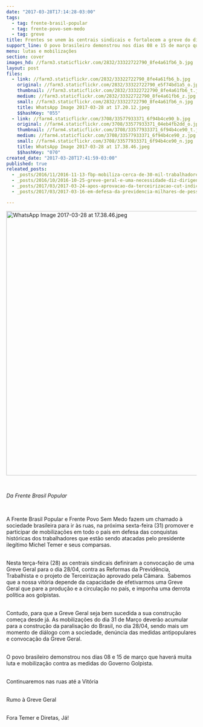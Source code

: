 ```yaml
---
date: "2017-03-28T17:14:28-03:00"
tags:
  - tag: frente-brasil-popular
  - tag: frente-povo-sem-medo
  - tag: greve
title: Frentes se unem às centrais sindicais e fortalecem a greve do dia 28 de abril
support_line: O povo brasileiro demonstrou nos dias 08 e 15 de março que haverá muita luta e mobilização contra as medidas do Governo Golpista.
menu: lutas e mobilizações
section: cover
images_hd: //farm3.staticflickr.com/2832/33322722790_8fe4a61fb6_b.jpg
layout: post
files:
  - link: //farm3.staticflickr.com/2832/33322722790_8fe4a61fb6_b.jpg
    original: //farm3.staticflickr.com/2832/33322722790_e5f74bd1a5_o.jpg
    thumbnail: //farm3.staticflickr.com/2832/33322722790_8fe4a61fb6_t.jpg
    medium: //farm3.staticflickr.com/2832/33322722790_8fe4a61fb6_z.jpg
    small: //farm3.staticflickr.com/2832/33322722790_8fe4a61fb6_n.jpg
    title: WhatsApp Image 2017-03-28 at 17.20.12.jpeg
    $$hashKey: "055"
  - link: //farm4.staticflickr.com/3708/33577933371_6f94b4ce90_b.jpg
    original: //farm4.staticflickr.com/3708/33577933371_04eb4fb2dd_o.jpg
    thumbnail: //farm4.staticflickr.com/3708/33577933371_6f94b4ce90_t.jpg
    medium: //farm4.staticflickr.com/3708/33577933371_6f94b4ce90_z.jpg
    small: //farm4.staticflickr.com/3708/33577933371_6f94b4ce90_n.jpg
    title: WhatsApp Image 2017-03-28 at 17.38.46.jpeg
    $$hashKey: "070"
created_date: "2017-03-28T17:41:59-03:00"
published: true
releated_posts:
  - _posts/2016/11/2016-11-13-fbp-mobiliza-cerca-de-30-mil-trabalhadores-do-campo-e-da-cidade-em-rn.md
  - _posts/2016/10/2016-10-25-greve-geral-e-uma-necessidade-diz-dirigente-da-cut.md
  - _posts/2017/03/2017-03-24-apos-aprovacao-da-terceirizacao-cut-indica-greve-geral-em-abril.md
  - _posts/2017/03/2017-03-16-em-defesa-da-previdencia-milhares-de-pessoas-se-manifestam-em-mato-grosso-do-sul.md

---
```

<p><img alt="WhatsApp Image 2017-03-28 at 17.38.46.jpeg" height="700" src="//farm4.staticflickr.com/3708/33577933371_6f94b4ce90_b.jpg" width="700" /></p>

<p>&nbsp;</p>

<p><em>Da Frente Brasil Popular</em></p>

<p>&nbsp;</p>

<p>A Frente Brasil Popular e Frente Povo Sem Medo fazem um chamado &agrave; sociedade brasileira para ir &agrave;s ruas, na pr&oacute;xima sexta-feira (31) promover e participar de mobiliza&ccedil;&otilde;es em todo o pa&iacute;s em defesa das conquistas hist&oacute;ricas dos trabalhadores que est&atilde;o sendo atacadas pelo presidente ileg&iacute;timo Michel Temer e seus comparsas.</p>

<p><br />
Nesta ter&ccedil;a-feira (28) as centrais sindicais definiram a convoca&ccedil;&atilde;o de uma Greve Geral para o dia 28/04, contra as Reformas da Previd&ecirc;ncia, Trabalhista e o projeto de Terceiriza&ccedil;&atilde;o aprovado pela C&acirc;mara.&nbsp; Sabemos que a nossa vit&oacute;ria depende da capacidade de efetivarmos uma Greve Geral que pare a produ&ccedil;&atilde;o e a circula&ccedil;&atilde;o no pa&iacute;s, e imponha uma derrota pol&iacute;tica aos golpistas.</p>

<p><br />
Contudo, para que a Greve Geral seja bem sucedida a sua constru&ccedil;&atilde;o come&ccedil;a desde j&aacute;. As mobiliza&ccedil;&otilde;es do dia 31 de Mar&ccedil;o dever&atilde;o acumular para a constru&ccedil;&atilde;o da paralisa&ccedil;&atilde;o do Brasil, no dia 28/04, sendo mais um momento de di&aacute;logo com a sociedade, den&uacute;ncia das medidas antipopulares e convoca&ccedil;&atilde;o da Greve Geral.</p>

<p><br />
O povo brasileiro demonstrou nos dias 08 e 15 de mar&ccedil;o que haver&aacute; muita luta e mobiliza&ccedil;&atilde;o contra as medidas do Governo Golpista.</p>

<p><br />
Continuaremos nas ruas at&eacute; a Vit&oacute;ria</p>

<p><br />
Rumo &agrave; Greve Geral</p>

<p><br />
Fora Temer e Diretas, J&aacute;!</p>
